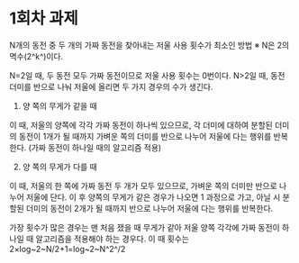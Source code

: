 # 1회차 과제
N개의 동전 중 두 개의 가짜 동전을 찾아내는 저울 사용 횟수가 최소인 방법
 ※ N은 2의 멱수(2^k^)이다.

N=2일 때, 두 동전 모두 가짜 동전이므로 저울 사용 횟수는 0번이다.
N>2일 때, 동전 더미를 반으로 나눠 저울에 올리면 두 가지 경우의 수가 생긴다.

1. 양 쪽의 무게가 같을 때  

이 때, 저울의 양쪽에 각각 가짜 동전이 하나씩 있으므로, 각 더미에 대하여 분할된 더미의 동전이 1개가 될 때까지 가벼운 쪽의 더미를 반으로 나누어 저울에 다는 행위를 반복한다. (가짜 동전이 하나일 때의 알고리즘 적용)

2. 양 쪽의 무게가 다를 때  

이 때, 저울의 한 쪽에 가짜 동전 두 개가 모두 있으므로, 가벼운 쪽의 더미만 반으로 나누어 저울에 단다. 이 후 양쪽의 무게가 같은 경우가 나오면 1 과정으로 가고, 아닐 시 분할된 더미의 동전이 2개가 될 때까지 반으로 나누어 저울에 다는 행위를 반복한다. 

가장 횟수가 많은 경우는 맨 처음 쟀을 때 무게가 같아 저울 양쪽 각각에 가짜 동전이 하나일 때 알고리즘을 적용해야 하는 경우다. 이 때 횟수는 2×log~2~N/2+1=log~2~N^2^/2
